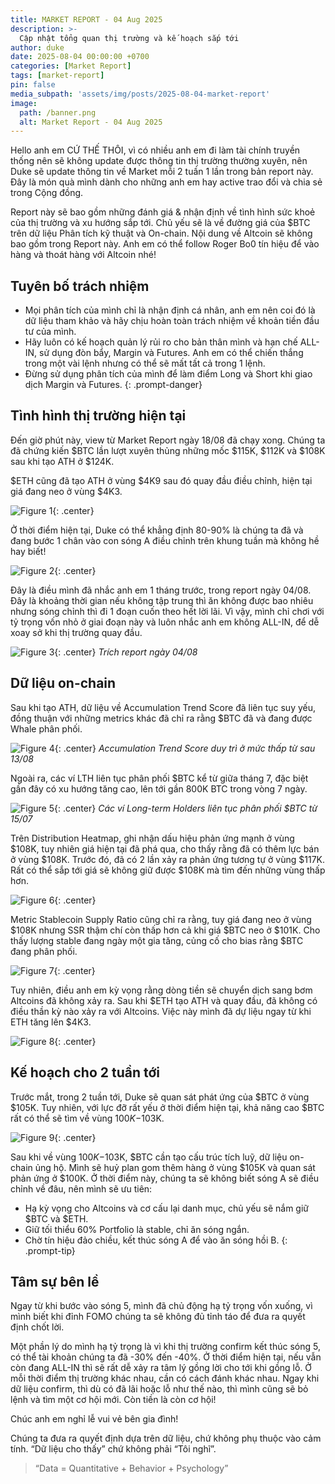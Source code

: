 ```yaml
---
title: MARKET REPORT - 04 Aug 2025
description: >-
  Cập nhật tổng quan thị trường và kế hoạch sắp tới
author: duke
date: 2025-08-04 00:00:00 +0700
categories: [Market Report]
tags: [market-report]
pin: false
media_subpath: 'assets/img/posts/2025-08-04-market-report'
image:
  path: /banner.png
  alt: Market Report - 04 Aug 2025
---
```


Hello anh em CỨ THẾ THÔI, vì có nhiều anh em đi làm tài chính truyền thống nên sẽ không update được thông tin thị trường thường xuyên, nên Duke sẽ update thông tin về Market mỗi 2 tuần 1 lần trong bản report này. Đây là món quà mình dành cho những anh em hay active trao đổi và chia sẻ trong Cộng đồng.

Report này sẽ bao gồm những đánh giá & nhận định về tình hình sức khoẻ của thị trường và xu hướng sắp tới. Chủ yếu sẽ là về đường giá của $BTC trên dữ liệu Phân tích kỹ thuật và On-chain. Nội dung về Altcoin sẽ không bao gồm trong Report này. Anh em có thể follow Roger Bo0 tín hiệu để vào hàng và thoát hàng với Altcoin nhé!


## Tuyên bố trách nhiệm
>
* Mọi phân tích của mình chỉ là nhận định cá nhân, anh em nên coi đó là dữ liệu tham khảo và hãy chịu hoàn toàn trách nhiệm về khoản tiền đầu tư của mình.
* Hãy luôn có kế hoạch quản lý rủi ro cho bản thân mình và hạn chế ALL-IN, sử dụng đòn bẩy, Margin và Futures. Anh em có thể chiến thắng trong một vài lệnh nhưng có thể sẽ mất tất cả trong 1 lệnh.
* Đừng sử dụng phân tích của mình để làm điểm Long và Short khi giao dịch Margin và Futures.
{: .prompt-danger}

## Tình hình thị trường hiện tại

Đến giờ phút này, view từ Market Report ngày 18/08 đã chạy xong. Chúng ta đã chứng kiến $BTC lần lượt xuyên thủng những mốc $115K, $112K và $108K sau khi tạo ATH ở $124K.

$ETH cũng đã tạo ATH ở vùng $4K9 sau đó quay đầu điều chỉnh, hiện tại giá đang neo ở vùng $4K3.

![Figure 1](/figure-01.png){: .center}

Ở thời điểm hiện tại, Duke có thể khẳng định 80-90% là chúng ta đã và đang bước 1 chân vào con sóng A điều chỉnh trên khung tuần mà không hề hay biết! 

![Figure 2](/figure-02.png){: .center}

Đây là điều mình đã nhắc anh em 1 tháng trước, trong report ngày 04/08. Đây là khoảng thời gian nếu không tập trung thì ăn không được bao nhiêu nhưng sóng chỉnh thì đi 1 đoạn cuốn theo hết lời lãi. Vì vậy, mình chỉ chơi với tỷ trọng vốn nhỏ ở giai đoạn này và luôn nhắc anh em không ALL-IN, để dễ xoay sở khi thị trường quay đầu.

![Figure 3](/figure-03.png){: .center}
_Trích report ngày 04/08_

## Dữ liệu on-chain

Sau khi tạo ATH, dữ liệu về Accumulation Trend Score đã liên tục suy yếu, đồng thuận với những metrics khác đã chỉ ra rằng $BTC đã và đang được Whale phân phối.

![Figure 4](/figure-04.png){: .center}
_Accumulation Trend Score duy trì ở mức thấp từ sau 13/08_

Ngoài ra, các ví LTH liên tục phân phối $BTC kể từ giữa tháng 7, đặc biệt gần đây có xu hướng tăng cao, lên tới gần 800K BTC trong vòng 7 ngày.

![Figure 5](/figure-05.png){: .center}
_Các ví Long-term Holders liên tục phân phối $BTC từ 15/07_

Trên Distribution Heatmap, ghi nhận dấu hiệu phản ứng mạnh ở vùng $108K, tuy nhiên giá hiện tại đã phá qua, cho thấy rằng đã có thêm lực bán ở vùng $108K. Trước đó, đã có 2 lần xảy ra phản ứng tương tự ở vùng $117K. Rất có thể sắp tới giá sẽ không giữ được $108K mà tìm đến những vùng thấp hơn.

![Figure 6](/figure-06.png){: .center}

Metric Stablecoin Supply Ratio cũng chỉ ra rằng, tuy giá đang neo ở vùng $108K nhưng SSR thậm chí còn thấp hơn cả khi giá $BTC neo ở $101K. Cho thấy lượng stable đang ngày một gia tăng, củng cố cho bias rằng $BTC đang phân phối.

![Figure 7](/figure-07.png){: .center}

Tuy nhiên, điều anh em kỳ vọng rằng dòng tiền sẽ chuyển dịch sang bơm Altcoins đã không xảy ra. Sau khi $ETH tạo ATH và quay đầu, đã không có điều thần kỳ nào xảy ra với Altcoins. Việc này mình đã dự liệu ngay từ khi ETH tăng lên $4K3.

![Figure 8](/figure-08.png){: .center}

## Kế hoạch cho 2 tuần tới

Trước mắt, trong 2 tuần tới, Duke sẽ quan sát phát ứng của $BTC ở vùng $105K. Tuy nhiên, với lực đỡ rất yếu ở thời điểm hiện tại, khả năng cao $BTC rất có thể sẽ tìm về vùng $100K-$103K.

![Figure 9](/figure-09.png){: .center}

Sau khi về vùng $100K-$103K, $BTC cần tạo cấu trúc tích luỹ, dữ liệu on-chain ủng hộ. Mình sẽ huỷ plan gom thêm hàng ở vùng $105K và quan sát phản ứng ở $100K. Ở thời điểm này, chúng ta sẽ không biết sóng A sẽ điều chỉnh về đâu, nên mình sẽ ưu tiên:
>
* Hạ kỳ vọng cho Altcoins và cơ cấu lại danh mục, chủ yếu sẽ nắm giữ $BTC và $ETH.
* Giữ tối thiểu 60% Portfolio là stable, chỉ ăn sóng ngắn.
* Chờ tín hiệu đảo chiều, kết thúc sóng A để vào ăn sóng hồi B.
{: .prompt-tip}

## Tâm sự bên lề

Ngay từ khi bước vào sóng 5, mình đã chủ động hạ tỷ trọng vốn xuống, vì mình biết khi đỉnh FOMO chúng ta sẽ không đủ tỉnh táo để đưa ra quyết định chốt lời. 

Một phần lý do mình hạ tỷ trọng là vì khi thị trường confirm kết thúc sóng 5, có thể tài khoản chúng ta đã -30% đến -40%. Ở thời điểm hiện tại, nếu vẫn còn đang ALL-IN thì sẽ rất dễ xảy ra tâm lý gồng lời cho tới khi gồng lỗ. Ở mỗi thời điểm thị trường khác nhau, cần có cách đánh khác nhau. Ngay khi dữ liệu confirm, thì dù có đã lãi hoặc lỗ như thế nào, thì mình cũng sẽ bỏ lệnh và tìm một cơ hội mới. Còn tiền là còn cơ hội!

Chúc anh em nghỉ lễ vui vẻ bên gia đình!

Chúng ta đưa ra quyết định dựa trên dữ liệu, chứ không phụ thuộc vào cảm tính. “Dữ liệu cho thấy” chứ không phải “Tôi nghĩ”.

> “Data = Quantitative + Behavior + Psychology”
